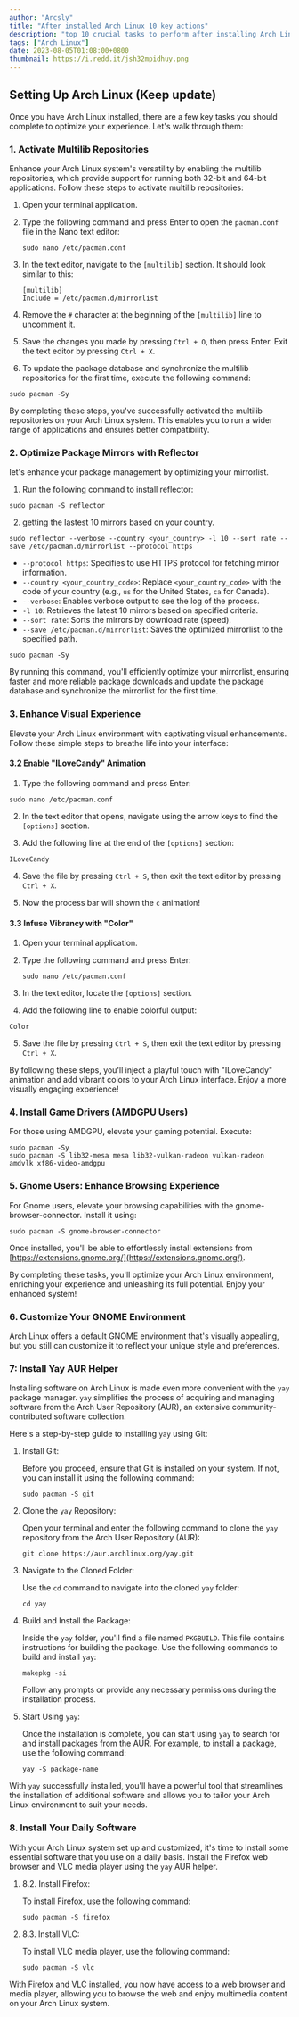 ```yaml
---
author: "Arcsly"
title: "After installed Arch Linux 10 key actions"
description: "top 10 crucial tasks to perform after installing Arch Linux for an optimized and enriched experience."
tags: ["Arch Linux"]
date: 2023-08-05T01:08:00+0800
thumbnail: https://i.redd.it/jsh32mpidhuy.png
---
```


## Setting Up Arch Linux (Keep update)

Once you have Arch Linux installed, there are a few key tasks you should complete to optimize your experience. Let's walk through them:

### 1. Activate Multilib Repositories

Enhance your Arch Linux system's versatility by enabling the multilib repositories, which provide support for running both 32-bit and 64-bit applications. Follow these steps to activate multilib repositories:

1. Open your terminal application.

2. Type the following command and press Enter to open the `pacman.conf` file in the Nano text editor:

   ```shell
   sudo nano /etc/pacman.conf
   ```

3. In the text editor, navigate to the `[multilib]` section. It should look similar to this:

   ```plaintext
   [multilib]
   Include = /etc/pacman.d/mirrorlist
   ```

4. Remove the `#` character at the beginning of the `[multilib]` line to uncomment it.

5. Save the changes you made by pressing `Ctrl + O`, then press Enter. Exit the text editor by pressing `Ctrl + X`.

6. To update the package database and synchronize the multilib repositories for the first time, execute the following command:

```shell
sudo pacman -Sy
```

By completing these steps, you've successfully activated the multilib repositories on your Arch Linux system. This enables you to run a wider range of applications and ensures better compatibility.

### 2. Optimize Package Mirrors with Reflector

let's enhance your package management by optimizing your mirrorlist. 

1. Run the following command to install reflector:

```shell
sudo pacman -S reflector
```

2. getting the lastest 10 mirrors based on your country.

```shell
sudo reflector --verbose --country <your_country> -l 10 --sort rate --save /etc/pacman.d/mirrorlist --protocol https
```

- `--protocol https`: Specifies to use HTTPS protocol for fetching mirror information.
- `--country <your_country_code>`: Replace `<your_country_code>` with the code of your country (e.g., `us` for the United States, `ca` for Canada).
- `--verbose`: Enables verbose output to see the log of the process.
- `-l 10`: Retrieves the latest 10 mirrors based on specified criteria.
- `--sort rate`: Sorts the mirrors by download rate (speed).
- `--save /etc/pacman.d/mirrorlist`: Saves the optimized mirrorlist to the specified path.

```shell
sudo pacman -Sy
```

By running this command, you'll efficiently optimize your mirrorlist, ensuring faster and more reliable package downloads and update the package database and synchronize the mirrorlist for the first time.

### 3. Enhance Visual Experience

Elevate your Arch Linux environment with captivating visual enhancements. Follow these simple steps to breathe life into your interface:

#### 3.2 Enable "ILoveCandy" Animation

1. Type the following command and press Enter:

```shell
sudo nano /etc/pacman.conf
```

2. In the text editor that opens, navigate using the arrow keys to find the `[options]` section.

3. Add the following line at the end of the `[options]` section:

```shell
ILoveCandy
```

4. Save the file by pressing `Ctrl + S`, then exit the text editor by pressing `Ctrl + X`.

5. Now the process bar will shown the `c` animation!

#### 3.3 Infuse Vibrancy with "Color"

1. Open your terminal application.

2. Type the following command and press Enter:

   ```shell
   sudo nano /etc/pacman.conf
   ```

3. In the text editor, locate the `[options]` section.

4. Add the following line to enable colorful output:

```shell
Color
```

5. Save the file by pressing `Ctrl + S`, then exit the text editor by pressing `Ctrl + X`.

By following these steps, you'll inject a playful touch with "ILoveCandy" animation and add vibrant colors to your Arch Linux interface. Enjoy a more visually engaging experience!

### 4. Install Game Drivers (AMDGPU Users)

For those using AMDGPU, elevate your gaming potential. Execute:

```shell
sudo pacman -Sy
sudo pacman -S lib32-mesa mesa lib32-vulkan-radeon vulkan-radeon amdvlk xf86-video-amdgpu
```

### 5. Gnome Users: Enhance Browsing Experience

For Gnome users, elevate your browsing capabilities with the gnome-browser-connector. Install it using:

```shell
sudo pacman -S gnome-browser-connector
```

Once installed, you'll be able to effortlessly install extensions from [https://extensions.gnome.org/](https://extensions.gnome.org/).

By completing these tasks, you'll optimize your Arch Linux environment, enriching your experience and unleashing its full potential. Enjoy your enhanced system!

### 6. Customize Your GNOME Environment

Arch Linux offers a default GNOME environment that's visually appealing, but you still can customize it to reflect your unique style and preferences.

### 7: Install Yay AUR Helper

Installing software on Arch Linux is made even more convenient with the `yay` package manager. `yay` simplifies the process of acquiring and managing software from the Arch User Repository (AUR), an extensive community-contributed software collection.

Here's a step-by-step guide to installing `yay` using Git:

1. Install Git:

   Before you proceed, ensure that Git is installed on your system. If not, you can install it using the following command:

   ```shell
   sudo pacman -S git
   ```

2. Clone the `yay` Repository:

   Open your terminal and enter the following command to clone the `yay` repository from the Arch User Repository (AUR):

   ```shell
   git clone https://aur.archlinux.org/yay.git
   ```

3. Navigate to the Cloned Folder:

   Use the `cd` command to navigate into the cloned `yay` folder:

   ```shell
   cd yay
   ```

4. Build and Install the Package:

   Inside the `yay` folder, you'll find a file named `PKGBUILD`. This file contains instructions for building the package. Use the following commands to build and install `yay`:

   ```shell
   makepkg -si
   ```

   Follow any prompts or provide any necessary permissions during the installation process.

5. Start Using `yay`:

   Once the installation is complete, you can start using `yay` to search for and install packages from the AUR. For example, to install a package, use the following command:

   ```shell
   yay -S package-name
   ```

With `yay` successfully installed, you'll have a powerful tool that streamlines the installation of additional software and allows you to tailor your Arch Linux environment to suit your needs.

### 8. Install Your Daily Software

With your Arch Linux system set up and customized, it's time to install some essential software that you use on a daily basis.
Install the Firefox web browser and VLC media player using the `yay` AUR helper.

1. 8.2. Install Firefox:

   To install Firefox, use the following command:

   ```shell
   sudo pacman -S firefox
   ```

2. 8.3. Install VLC:

   To install VLC media player, use the following command:

   ```shell
   sudo pacman -S vlc
   ```

With Firefox and VLC installed, you now have access to a web browser and media player, allowing you to browse the web and enjoy multimedia content on your Arch Linux system.